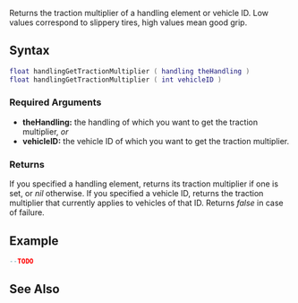Returns the traction multiplier of a handling element or vehicle ID. Low values correspond to slippery tires, high values mean good grip.

Syntax
------

``` lua
float handlingGetTractionMultiplier ( handling theHandling )
float handlingGetTractionMultiplier ( int vehicleID )
```

### Required Arguments

-   **theHandling:** the handling of which you want to get the traction multiplier, *or*
-   **vehicleID:** the vehicle ID of which you want to get the traction multiplier.

### Returns

If you specified a handling element, returns its traction multiplier if one is set, or *nil* otherwise. If you specified a vehicle ID, returns the traction multiplier that currently applies to vehicles of that ID. Returns *false* in case of failure.

Example
-------

``` lua
--TODO
```

See Also
--------
